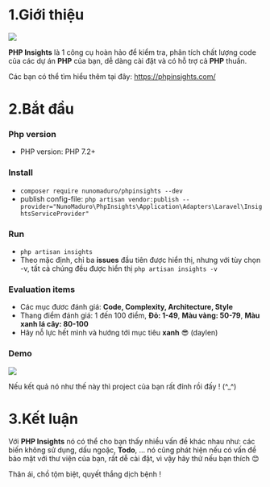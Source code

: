 # **1.Giới thiệu**
![](https://images.viblo.asia/cb42d890-cb94-4af9-959c-b71f32503266.jpeg)

**PHP Insights**  là 1 công cụ hoàn hảo để kiểm tra, phân tích chất lượng code của các dự án **PHP** của bạn, dễ dàng cài đặt và có hỗ trợ cả **PHP** thuần.

Các bạn có thể tìm hiểu thêm tại đây: https://phpinsights.com/
# **2.Bắt đầu**
### Php version
*  PHP version: PHP 7.2+
### Install
*  `composer require nunomaduro/phpinsights --dev`
*   publish config-file: `php artisan vendor:publish --provider="NunoMaduro\PhpInsights\Application\Adapters\Laravel\InsightsServiceProvider"`
### Run
*   `php artisan insights`
*   Theo mặc định, chỉ ba **issues** đầu tiên được hiển thị, nhưng với tùy chọn -v, tất cả chúng đều được hiển thị `php artisan insights -v`
### Evaluation items
*    Các mục đươc đánh giá: **Code, Complexity, Architecture, Style**
*    Thang điểm đánh giá: 1 đến 100 điểm, **Đỏ: 1-49**, **Màu vàng: 50-79**, **Màu xanh lá cây: 80-100**
*    Hãy nỗ lực hết mình và hướng tới mục tiêu **xanh** 😎 (daylen)
### Demo
![](https://images.viblo.asia/15dd38c2-429a-4c49-926f-9321456bda0d.png)

Nếu kết quả nó như thế này thì project của bạn rất đỉnh rồi đấy ! (^_^)
# **3.Kết luận**
Với **PHP Insights**  nó có thể cho bạn thấy nhiều vấn đề khác nhau như: các biến không sử dụng, dấu ngoặc, **Todo**, ...
nó cũng phát hiện nếu có vấn đề bảo mật với thư viện của bạn, rất dễ cài đặt, vì vậy hãy thử nếu bạn thích 😊

Thân ái, chồ tộm biệt, quyết thắng dịch bệnh !